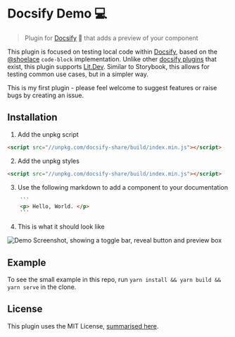 # Docsify Demo 💻
> Plugin for [Docsify](https://docsify.js.org/#/) 📘 that adds a preview of your component

This plugin is focused on testing local code within [Docsify](https://docsify.js.org/#/), based on the [@shoelace](https://github.com/shoelace-style/shoelace) `code-block` implementation. Unlike other [docsify plugins](https://docsify.js.org/#/plugins) that exist, this plugin supports [Lit.Dev](https://lit.dev/). Similar to Storybook, this allows for testing common use cases, but in a simpler way.

This is my first plugin - please feel welcome to suggest features or raise bugs by creating an issue.

## Installation

1. Add the unpkg script
```html
<script src="//unpkg.com/docsify-share/build/index.min.js"></script>
```

2. Add the unpkg styles
```html
<script src="//unpkg.com/docsify-share/build/index.min.js"></script>
```

3. Use the following markdown to add a component to your documentation
```html preview
    ```
    <p> Hello, World. </p>
    ```
```

4. This is what it should look like

![Demo Screenshot, showing a toggle bar, reveal button and preview box](preview.png)


## Example

To see the small example in this repo, run `yarn install && yarn build && yarn serve` in the clone.

## License

This plugin uses the MIT License, [summarised here](https://tldrlegal.com/license/mit-license).